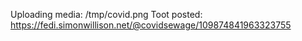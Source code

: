 Uploading media: /tmp/covid.png
Toot posted: https://fedi.simonwillison.net/@covidsewage/109874841963323755
